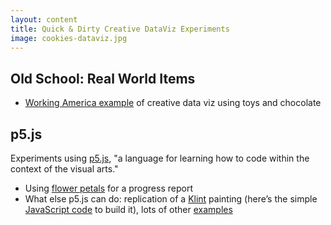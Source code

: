 ```yaml
---
layout: content
title: Quick & Dirty Creative DataViz Experiments
image: cookies-dataviz.jpg
---
```


## Old School: Real World Items

- [Working America example](https://aschneiderman.github.io/a-taste-of-d3/04-brainstorming/playful.html) of creative data viz using toys and chocolate

## p5.js

Experiments using [p5.js](https://p5js.org/), "a language for learning how to code within the context of the visual arts."

 - Using [flower petals](http://makersall.org/playful-coding/pages/p5js/flowers1/index.html) for a progress report
 - What else p5.js can do: replication of a [Klint](http://makersall.org/playful-coding/pages/p5js/klint/index.html) painting (here’s the simple [JavaScript code](https://github.com/makersall/playful-coding/blob/main/pages/p5js/klint/sketch.js) to build it), lots of other [examples](https://p5js.org/examples/)

